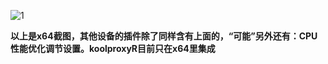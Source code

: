![1](https://user-images.githubusercontent.com/73426989/170863249-1cb9cdad-c5cf-4f4a-844d-40c07828a383.png)           

**以上是x64截图，其他设备的插件除了同样含有上面的，“可能”另外还有：CPU性能优化调节设置。koolproxyR目前只在x64里集成**   
